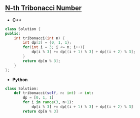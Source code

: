 ## [N-th Tribonacci Number](https://leetcode.com/problems/n-th-tribonacci-number/)

* **C++**
```cpp
class Solution {
public:
    int tribonacci(int n) {
        int dp[3] = {0, 1, 1};
        for(int i = 3; i <= n; i++){
            dp[i % 3] += dp[(i + 1) % 3] + dp[(i + 2) % 3];
        }
        return dp[n % 3];
    }
};
```

* **Python**
```py
class Solution:
    def tribonacci(self, n: int) -> int:
        dp = [0, 1, 1]
        for i in range(3, n+1):
            dp[i % 3] += dp[(i + 1) % 3] + dp[(i + 2) % 3]
        return dp[n % 3]
```
